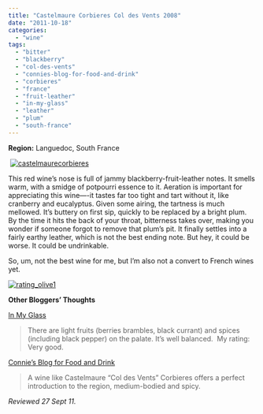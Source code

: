 ```yaml
---
title: "Castelmaure Corbieres Col des Vents 2008"
date: "2011-10-18"
categories: 
  - "wine"
tags: 
  - "bitter"
  - "blackberry"
  - "col-des-vents"
  - "connies-blog-for-food-and-drink"
  - "corbieres"
  - "france"
  - "fruit-leather"
  - "in-my-glass"
  - "leather"
  - "plum"
  - "south-france"
---
```


**Region:** Languedoc, South France

 [![](http://s3.amazonaws.com/thegourmez-wpmedia/2011/10/castelmaurecorbieres.jpg "castelmaurecorbieres")](http://s3.amazonaws.com/thegourmez-wpmedia/2011/10/castelmaurecorbieres.jpg)

This red wine’s nose is full of jammy blackberry-fruit-leather notes. It smells warm, with a smidge of potpourri essence to it. Aeration is important for appreciating this wine—-it tastes far too tight and tart without it, like cranberry and eucalyptus. Given some airing, the tartness is much mellowed. It’s buttery on first sip, quickly to be replaced by a bright plum. By the time it hits the back of your throat, bitterness takes over, making you wonder if someone forgot to remove that plum’s pit. It finally settles into a fairly earthy leather, which is not the best ending note. But hey, it could be worse. It could be undrinkable.

So, um, not the best wine for me, but I’m also not a convert to French wines yet.

[![](http://s3.amazonaws.com/thegourmez-wpmedia/2009/04/rating_olive1.gif "rating_olive1")](http://s3.amazonaws.com/thegourmez-wpmedia/2009/04/rating_olive1.gif)

**Other Bloggers’ Thoughts**

[In My Glass](http://inmyglass.com/2011/10/02/two-french-wines/#.Tp27zN41T8s)

> There are light fruits (berries brambles, black currant) and spices (including black pepper) on the palate. It’s well balanced.  My rating: Very good.

[Connie’s Blog for Food and Drink](http://alversonphoto.com/?p=2181)

> A wine like Castelmaure “Col des Vents” Corbieres offers a perfect introduction to the region, medium-bodied and spicy.

_Reviewed 27 Sept 11._
